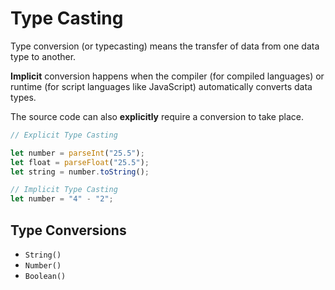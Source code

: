 # Type Casting

Type conversion (or typecasting) means the transfer of data from one data type to another.

**Implicit** conversion happens when the compiler (for compiled languages) or runtime (for script languages like JavaScript) automatically converts data types.

The source code can also **explicitly** require a conversion to take place.

```js
// Explicit Type Casting

let number = parseInt("25.5");
let float = parseFloat("25.5");
let string = number.toString();
```

```js
// Implicit Type Casting
let number = "4" - "2";
```

## Type Conversions

- `String()`
- `Number()`
- `Boolean()`
